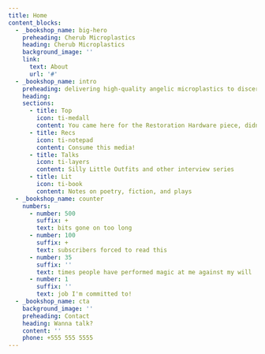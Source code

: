 ```yaml
---
title: Home
content_blocks:
  - _bookshop_name: big-hero
    preheading: Cherub Microplastics
    heading: Cherub Microplastics
    background_image: ''
    link:
      text: About
      url: '#'
  - _bookshop_name: intro
    preheading: delivering high-quality angelic microplastics to discerning babies
    heading:
    sections:
      - title: Top
        icon: ti-medall
        content: You came here for the Restoration Hardware piece, didn't you?
      - title: Recs
        icon: ti-notepad
        content: Consume this media!
      - title: Talks
        icon: ti-layers
        content: Silly Little Outfits and other interview series
      - title: Lit
        icon: ti-book
        content: Notes on poetry, fiction, and plays
  - _bookshop_name: counter
    numbers:
      - number: 500
        suffix: +
        text: bits gone on too long
      - number: 100
        suffix: +
        text: subscribers forced to read this
      - number: 35
        suffix: ''
        text: times people have performed magic at me against my will
      - number: 1
        suffix: ''
        text: job I'm committed to!
  - _bookshop_name: cta
    background_image: ''
    preheading: Contact
    heading: Wanna talk?
    content: ''
    phone: +555 555 5555
---
```

